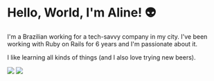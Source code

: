 


# Hello, World, I'm Aline! 👽
I'm a Brazilian working for a tech-savvy company in my city. I've been working with Ruby on Rails for 6 years and I'm passionate about it.

I like learning all kinds of things (and I also love trying new beers).

  <a href="https://www.linkedin.com/in/alineramosvieira/" target="_blank"><img src="https://img.shields.io/badge/-LinkedIn-%230077B5?style=for-the-badge&logo=linkedin&logoColor=white" target="_blank"></a>
  <a href = "mailto:alineramosv42@gmail.com"><img src="https://img.shields.io/badge/Gmail-D14836?style=for-the-badge&logo=gmail&logoColor=white" target="_blank"></a>
